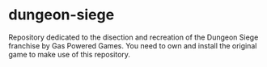 # dungeon-siege
Repository dedicated to the disection and recreation of the Dungeon Siege franchise by Gas Powered Games. You need to own and install the original game to make use of this repository.
